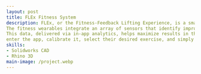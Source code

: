 ```yaml
---
layout: post
title: FLEx Fitness System
description: FLEx, or the Fitness-Feedback Lifting Experience, is a smart belt and double arm band system tailored for weightlifters. 
The fitness wearables integrate an array of sensors that identify improper form and insufficient muscle activation to provide real-time correctional haptic feedback and prevent injury. 
This data, delivered via in-app analytics, helps maximize results in the gym. The user’s role is to strap on and tighten the belt and bands while ensuring correct muscle placement, 
enter the app, calibrate it, select their desired exercise, and simply begin working out.
skills: 
- Solidworks CAD
- Rhino 3D
main-image: /project.webp 
---
```

